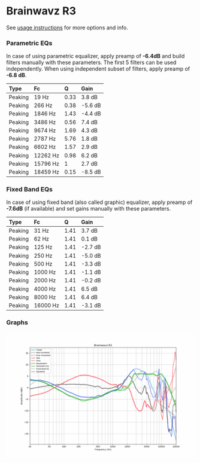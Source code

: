 # Brainwavz R3
See [usage instructions](https://github.com/jaakkopasanen/AutoEq#usage) for more options and info.

### Parametric EQs
In case of using parametric equalizer, apply preamp of **-6.4dB** and build filters manually
with these parameters. The first 5 filters can be used independently.
When using independent subset of filters, apply preamp of **-6.8 dB**.

| Type    | Fc       |    Q | Gain    |
|:--------|:---------|:-----|:--------|
| Peaking | 19 Hz    | 0.33 | 3.8 dB  |
| Peaking | 266 Hz   | 0.38 | -5.6 dB |
| Peaking | 1846 Hz  | 1.43 | -4.4 dB |
| Peaking | 3486 Hz  | 0.56 | 7.4 dB  |
| Peaking | 9674 Hz  | 1.69 | 4.3 dB  |
| Peaking | 2787 Hz  | 5.76 | 1.8 dB  |
| Peaking | 6602 Hz  | 1.57 | 2.9 dB  |
| Peaking | 12262 Hz | 0.98 | 6.2 dB  |
| Peaking | 15796 Hz | 1    | 2.7 dB  |
| Peaking | 18459 Hz | 0.15 | -8.5 dB |

### Fixed Band EQs
In case of using fixed band (also called graphic) equalizer, apply preamp of **-7.6dB**
(if available) and set gains manually with these parameters.

| Type    | Fc       |    Q | Gain    |
|:--------|:---------|:-----|:--------|
| Peaking | 31 Hz    | 1.41 | 3.7 dB  |
| Peaking | 62 Hz    | 1.41 | 0.1 dB  |
| Peaking | 125 Hz   | 1.41 | -2.7 dB |
| Peaking | 250 Hz   | 1.41 | -5.0 dB |
| Peaking | 500 Hz   | 1.41 | -3.3 dB |
| Peaking | 1000 Hz  | 1.41 | -1.1 dB |
| Peaking | 2000 Hz  | 1.41 | -0.2 dB |
| Peaking | 4000 Hz  | 1.41 | 6.5 dB  |
| Peaking | 8000 Hz  | 1.41 | 6.4 dB  |
| Peaking | 16000 Hz | 1.41 | -3.1 dB |

### Graphs
![](./Brainwavz%20R3.png)